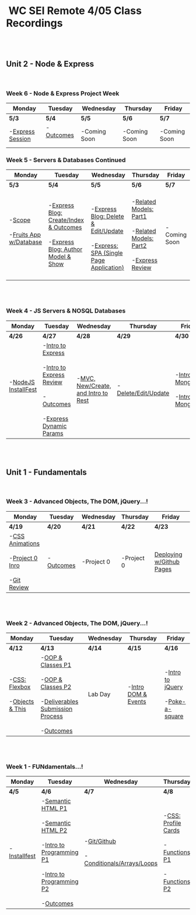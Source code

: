 <h1><img src="https://ga-dash.s3.amazonaws.com/production/assets/logo-9f88ae6c9c3871690e33280fcf557f33.png" alt="" style="max-width:100%;" /> WC SEI Remote 4/05 Class Recordings</h1>
<br />
<br />

## Unit 2 - Node & Express
<br />

### Week 6 - Node & Express Project Week

Monday | Tuesday | Wednesday | Thursday | Friday
--- | --- | --- | --- | ---
**5/3** | **5/4** | **5/5** | **5/6** | **5/7**
-[Express Session](https://generalassembly.zoom.us/rec/play/6H996BJLYVd82rPrvnkPCmUQFaJJlUEQqLfzg_PeDvqrE_B71beJIojVOaVIA326L0mcMQpmO-C6Yd4l.CvHFy93rVbV9320a) | -[Outcomes](https://generalassembly.zoom.us/rec/share/xXi1OZUSSI6OE7kuKdYuakhlTc1it9ahha4mEDma1un5CYfDpVgkMx2I4k6dRG8n._oVmuNDaUxVK_xYt)<br /><br /> | -Coming Soon | -Coming Soon | -Coming Soon |

### Week 5 - Servers & Databases Continued

Monday | Tuesday | Wednesday | Thursday | Friday
--- | --- | --- | --- | ---
**5/3** | **5/4** | **5/5** | **5/6** | **5/7**
-[Scope](https://generalassembly.zoom.us/rec/share/DfbyYyLyExahHeaWPfWGnasiwju6q7trB_V3rHiF3j7DoUmIu-PwWJ32wuHeXO-_.gUWirFB8IYAj4UIA?startTime=1620058567000) <br /><br /> -[Fruits App w/Database](https://generalassembly.zoom.us/rec/share/DfbyYyLyExahHeaWPfWGnasiwju6q7trB_V3rHiF3j7DoUmIu-PwWJ32wuHeXO-_.gUWirFB8IYAj4UIA?startTime=1620072385000) <br /><br /> | -[Express Blog: Create/Index & Outcomes](https://generalassembly.zoom.us/rec/share/QASN18jv8vWFYZkxSky993kq4ek5qogQ3e168jz4RHLcYSlA7pB0oz_71BLALI9O.cmStdDLwgeOrdUam?startTime=1620145316000)<br /><br /> -[Express Blog: Author Model & Show](https://generalassembly.zoom.us/rec/share/QASN18jv8vWFYZkxSky993kq4ek5qogQ3e168jz4RHLcYSlA7pB0oz_71BLALI9O.cmStdDLwgeOrdUam?startTime=1620166241000) | <br /><br /> -[Express Blog: Delete & Edit/Update](https://generalassembly.zoom.us/rec/share/GydpsmiI-6hTMhHsjvKgEZWrw-6wH2PVsLvz_JmfR0yXeW8xHA83F5dMZt-7emtN.EXAS5qD6YgnURfhL?startTime=1620232384000)<br /><br /> -[Express: SPA (Single Page Application)](https://generalassembly.zoom.us/rec/share/GydpsmiI-6hTMhHsjvKgEZWrw-6wH2PVsLvz_JmfR0yXeW8xHA83F5dMZt-7emtN.EXAS5qD6YgnURfhL?startTime=1620249623000)<br /><br /> | -[Related Models: Part1](https://generalassembly.zoom.us/rec/play/4izyDMjzR8bnp7SDSIdQORLPaGQ6snOjAty6a8sPVvd2Y51he6GMAXrsfbORkV7pRsUbcgkaMTGUvZkQ.GK2aN-aobg7FxQr1)<br /><br /> -[Related Models: Part2](https://generalassembly.zoom.us/rec/share/eKgAPmrop1iYIEvyXAA-tyshxKFXTL21JKyQwTgj7zTrnIxUd1CAgyAKsxAyhA44.EIHm9rGR04q0uOYf?startTime=1620331733000)<br /><br /> -[Express Review](https://generalassembly.zoom.us/rec/share/eKgAPmrop1iYIEvyXAA-tyshxKFXTL21JKyQwTgj7zTrnIxUd1CAgyAKsxAyhA44.EIHm9rGR04q0uOYf?startTime=1620340231000) | -Coming Soon |

<br />
<br />

### Week 4 - JS Servers & NOSQL Databases

Monday | Tuesday | Wednesday | Thursday | Friday
--- | --- | --- | --- | ---
**4/26** | **4/27** | **4/28** | **4/29** | **4/30**
-[NodeJS InstallFest](https://generalassembly.zoom.us/rec/share/TURmkppE4KJ2upPPmyEr8yKJIPoAkL0Hr2vc3pMEy2aBpRiH7jMXupq-EXvyv1Kv.R0uNjrifDsImd9W5?startTime=1619470794000) <br /><br /> | -[Intro to Express](https://generalassembly.zoom.us/rec/share/d8CFUeq8hdJ-dKiDOc4Ag_o9zakAPArx2g1-SvdnrnRozYKtkPHofo7O0uGYduAF.oy1xam7B2204IQYL?startTime=1619539336000)<br /><br /> -[Intro to Express Review](https://generalassembly.zoom.us/rec/share/d8CFUeq8hdJ-dKiDOc4Ag_o9zakAPArx2g1-SvdnrnRozYKtkPHofo7O0uGYduAF.oy1xam7B2204IQYL?startTime=1619551949000) <br /><br /> -[Outcomes](https://generalassembly.zoom.us/rec/share/d8CFUeq8hdJ-dKiDOc4Ag_o9zakAPArx2g1-SvdnrnRozYKtkPHofo7O0uGYduAF.oy1xam7B2204IQYL?startTime=1619554037000) <br /><br /> -[Express Dynamic Params](https://generalassembly.zoom.us/rec/share/d8CFUeq8hdJ-dKiDOc4Ag_o9zakAPArx2g1-SvdnrnRozYKtkPHofo7O0uGYduAF.oy1xam7B2204IQYL?startTime=1619561476000) | -[MVC, New/Create, and Intro to Rest](https://generalassembly.zoom.us/rec/share/oHwFbkgBxAYaFSAYKQfdx4ZF6cR3aETT7ALrWtWn_la0w2xRljj_YGxcEEvB8_VN.kduW8Nq2NeYNOklq?startTime=1619626530000) | -[Delete/Edit/Update](https://generalassembly.zoom.us/rec/share/ISz8wI0hxeVjsCRXf4dKLAz0jIuujhJoH_3EB8cZnKEkrxUYriEEmBYzTpOh-wQ.LS8BSIkRBg4lG-__?startTime=1619712330000) | -[Intro to Mongo](https://generalassembly.zoom.us/rec/share/rg47mj4VjgLewHPKMrlnpkJeTGkLmFCHGF601QtfqktHhx2r_aPPmNbHjRf3UnIq.BcSz7yOYkwLo2Pmv)<br /><br /> -[Intro to Mongoose](https://generalassembly.zoom.us/rec/share/dVfzLEIlSRhb2N4ft_6wCqo_f54LkEtNzmZ6D3Ox2BXX2TLNsuZGxcdxPeIJwJLN.-wHzdml89YowG6kP?startTime=1619815074000) |

<br />
<br />


## Unit 1 - Fundamentals
<br />


### Week 3 - Advanced Objects, The DOM, jQuery...!

Monday | Tuesday | Wednesday | Thursday | Friday
--- | --- | --- | --- | ---
**4/19** | **4/20** | **4/21** | **4/22** | **4/23**
-[CSS Animations](https://generalassembly.zoom.us/rec/share/NRNt1pnLyM52cH9YowcRF_pKap13O0an87BDWgX7XlPDV-N59gdCJuQLTS13F5RL.xrLrmKUqWEkngQZn?startTime=1618848426000)<br /><br /> -[Project 0 Inro](https://generalassembly.zoom.us/rec/share/NRNt1pnLyM52cH9YowcRF_pKap13O0an87BDWgX7XlPDV-N59gdCJuQLTS13F5RL.xrLrmKUqWEkngQZn?startTime=1618867035000)<br /><br /> -[Git Review](https://generalassembly.zoom.us/rec/share/NRNt1pnLyM52cH9YowcRF_pKap13O0an87BDWgX7XlPDV-N59gdCJuQLTS13F5RL.xrLrmKUqWEkngQZn?startTime=1618869173000) | -[Outcomes](https://generalassembly.zoom.us/rec/share/LZySgfyTxnUdD4XgyRFiyqkbUqmEGF7NHh2o6v42FoM_3KWM3Jqz1teeeU7W5tb6.Cf7eJxEmZTJl4lOw?startTime=1618948841000) | -Project 0 | -Project 0 | [Deploying w/Github Pages](https://generalassembly.zoom.us/rec/share/y-pVDVPoXR-bMXW5j94JaShEWrSwmOuZquWvx7mN3sgtu95m7R58duxMU9fnsehM.kRzPsHfOwGrwk0_g) |

<br />
<br />


### Week 2 - Advanced Objects, The DOM, jQuery...!

Monday | Tuesday | Wednesday | Thursday | Friday
--- | --- | --- | --- | ---
**4/12** | **4/13** | **4/14** | **4/15** | **4/16**
-[CSS: Flexbox](https://generalassembly.zoom.us/rec/share/tHX2mal8K4ekq6-zMauSM3IWeNGRITDcgUBwLxv5m0r1H76iau11D0bb9XozBExH.56KFQeOVVQtzhe-d?startTime=1618243944000)<br /><br /> -[Objects & This](https://generalassembly.zoom.us/rec/share/tHX2mal8K4ekq6-zMauSM3IWeNGRITDcgUBwLxv5m0r1H76iau11D0bb9XozBExH.56KFQeOVVQtzhe-d?startTime=1618262767000) | -[OOP & Classes P1](https://generalassembly.zoom.us/rec/share/rp-WzrnozHpQ3Er6jtSaeVBtKDbIXhU7B3TcF2YEQXI9K-NppjHgqCqR0XO6HPNR.57q_1hbfbGlkY01v?startTime=1618329841000)<br /><br /> -[OOP & Classes P2](https://generalassembly.zoom.us/rec/share/rp-WzrnozHpQ3Er6jtSaeVBtKDbIXhU7B3TcF2YEQXI9K-NppjHgqCqR0XO6HPNR.57q_1hbfbGlkY01v?startTime=1618351214000)<br /><br /> -[Deliverables Submission Process](https://generalassembly.zoom.us/rec/share/rp-WzrnozHpQ3Er6jtSaeVBtKDbIXhU7B3TcF2YEQXI9K-NppjHgqCqR0XO6HPNR.57q_1hbfbGlkY01v?startTime=1618352508000)<br /><br /> -[Outcomes](https://generalassembly.zoom.us/rec/share/rp-WzrnozHpQ3Er6jtSaeVBtKDbIXhU7B3TcF2YEQXI9K-NppjHgqCqR0XO6HPNR.57q_1hbfbGlkY01v?startTime=1618344060000) | Lab Day | -[Intro DOM & Events](https://generalassembly.zoom.us/rec/share/BxX76pa0NzTkYiofQJWuAFEru0kmns1gyZVeuvlwxQp0qtdpllEiDsgO0Jwdk-yz.pKPvNd7tQxnpHH_s?startTime=1618503794000) | -[Intro to jQuery](https://generalassembly.zoom.us/rec/share/sOhZW8At-Xjde58i0QiuJbfUBSfZMI18x8MWUA6yMkv_ZrnsQDJqJnMg-pbMwa26.QCkmUF5-6ak0PLsX?startTime=1618590058000)<br /><br /> -[Poke-a-square](https://generalassembly.zoom.us/rec/share/sOhZW8At-Xjde58i0QiuJbfUBSfZMI18x8MWUA6yMkv_ZrnsQDJqJnMg-pbMwa26.QCkmUF5-6ak0PLsX?startTime=1618604702000) |

<br />
<br />

### Week 1 - FUNdamentals...!

Monday | Tuesday | Wednesday | Thursday | Friday
--- | --- | --- | --- | ---
**4/5** | **4/6** | **4/7** | **4/8** | **4/9**
-[Installfest](https://generalassembly.zoom.us/rec/share/Nd38KhouVr1bv0KhY-JTVhOnBATMnlImdtFVwt4_XQ8rZkDLkO306jRQoXBvaGsU.qByexZPGYt-nYCDm?startTime=1617653316000) | -[Semantic HTML P1](https://generalassembly.zoom.us/rec/share/sKMvuVFTx7OpHUt7IPj_PtnPAAgMz9uNi1FLWQo6PjAZEmCigfjm4FhdUcxZoEdX.C5nFq-9mXpEM-rUG?startTime=1617725483000)<br /><br /> -[Semantic HTML P2](https://generalassembly.zoom.us/rec/share/zwnuAlaLoEGswQBCrX5HIOIZxyXdYhESq-4m_mLHvloyo4EgUtnyl0c5sc00zJaW.gjDgWChgoppFvZRG?startTime=1617729977000)<br /><br /> -[Intro to Programming P1](https://generalassembly.zoom.us/rec/share/zwnuAlaLoEGswQBCrX5HIOIZxyXdYhESq-4m_mLHvloyo4EgUtnyl0c5sc00zJaW.gjDgWChgoppFvZRG?startTime=1617732231000)<br /><br /> -[Intro to Programming P2](https://generalassembly.zoom.us/rec/share/zwnuAlaLoEGswQBCrX5HIOIZxyXdYhESq-4m_mLHvloyo4EgUtnyl0c5sc00zJaW.gjDgWChgoppFvZRG?startTime=1617747121000)<br /><br /> -[Outcomes](https://generalassembly.zoom.us/rec/share/zwnuAlaLoEGswQBCrX5HIOIZxyXdYhESq-4m_mLHvloyo4EgUtnyl0c5sc00zJaW.gjDgWChgoppFvZRG?startTime=1617739650000) | -[Git/Github](https://generalassembly.zoom.us/rec/share/bLIcThaV1ZnM18ozVltEsUmAJm7Wg6VbwAFMfHuhRigvNTAVaqQ8eBXmnR4--yI.HhH3IogX9n4bS4Hc?startTime=1617816734000)<br /><br /> -[Conditionals/Arrays/Loops](https://generalassembly.zoom.us/rec/share/bLIcThaV1ZnM18ozVltEsUmAJm7Wg6VbwAFMfHuhRigvNTAVaqQ8eBXmnR4--yI.HhH3IogX9n4bS4Hc?startTime=1617825813000) | -[CSS: Profile Cards](https://generalassembly.zoom.us/rec/share/QsRrguqM3pVYNS5AMhxOQMOKmhQg7TcRFqhr7G5SVWzFFb-6BlJU_NtnhCKkROFJ.3wtHkWnuXiKbbkzy?startTime=1617899481000)<br /><br /> -[Functions P1](https://generalassembly.zoom.us/rec/share/QsRrguqM3pVYNS5AMhxOQMOKmhQg7TcRFqhr7G5SVWzFFb-6BlJU_NtnhCKkROFJ.3wtHkWnuXiKbbkzy?startTime=1617916911000)<br /><br /> -[Functions P2](https://generalassembly.zoom.us/rec/share/QsRrguqM3pVYNS5AMhxOQMOKmhQg7TcRFqhr7G5SVWzFFb-6BlJU_NtnhCKkROFJ.3wtHkWnuXiKbbkzy?startTime=1617923801000) | -[CSS Landing Page](https://generalassembly.zoom.us/rec/share/jLqmoSox0lGePEz-XpxYEl2R2HOFozPfwYdBpQWWHDXZ1femHH4sVtQPCGkHApyL.GSvBkVnSq7acuA_X?startTime=1617984188000)<br /><br /> -[Objects](https://generalassembly.zoom.us/rec/share/jLqmoSox0lGePEz-XpxYEl2R2HOFozPfwYdBpQWWHDXZ1femHH4sVtQPCGkHApyL.GSvBkVnSq7acuA_X?startTime=1617998915000) |
